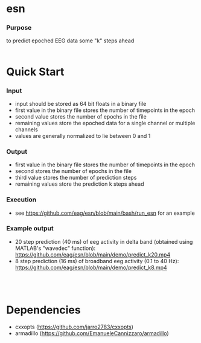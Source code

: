 # **esn**

### Purpose <br>

to predict epoched EEG data some "k" steps ahead
<br>
<br>


# **Quick Start**

### Input
- input should be stored as 64 bit floats in a binary file
- first value in the binary file stores the number of timepoints in the epoch
- second value stores the number of epochs in the file
- remaining values store the epoched data for a single channel or multiple channels
- values are generally normalized to lie between 0 and 1

### Output
- first value in the binary file stores the number of timepoints in the epoch
- second stores the number of epochs in the file
- third value stores the number of prediction steps
- remaining values store the prediction k steps ahead

### Execution
- see https://github.com/eag/esn/blob/main/bash/run_esn for an example

### Example output
- 20 step prediction (40 ms) of eeg activity in delta band (obtained using MATLAB's "wavedec" function): https://github.com/eag/esn/blob/main/demo/predict_k20.mp4
- 8 step prediction (16 ms) of broadband eeg activity (0.1 to 40 Hz): https://github.com/eag/esn/blob/main/demo/predict_k8.mp4
<br>
<br>

# **Dependencies**
- cxxopts (https://github.com/jarro2783/cxxopts)
- armadillo (https://github.com/EmanueleCannizzaro/armadillo)



